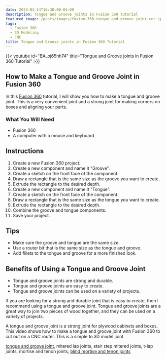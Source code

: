 ```yaml
---
date: 2023-03-14T16:30:00-04:00
description: Tongue and Groove joints in Fusion 360 Tutorial
featured_image: /posts/images/fusion-360-tongue-and-groove-joint-cnc.jpg
tags:
  - Fusion 360
  - 3D Modeling
  - CNC
title: Tongue and Groove joints in Fusion 360 Tutorial
---
```


{{< youtube id="BA_oj65hh74" title="Tongue and Groove joints in Fusion 360 Tutorial" >}}

## How to Make a Tongue and Groove Joint in Fusion 360

In this [Fusion 360](./fusion-360.md) tutorial, I will show you how to make a tongue and groove joint. This is a very convenient joint and a strong joint for making corners on boxes and aligning your parts.

### What You Will Need

- Fusion 360
- A computer with a mouse and keyboard

## Instructions

1. Create a new Fusion 360 project.
2. Create a new component and name it "Groove".
3. Create a sketch on the front face of the component.
4. Draw a rectangle that is the same size as the groove you want to create.
5. Extrude the rectangle to the desired depth.
6. Create a new component and name it "Tongue".
7. Create a sketch on the front face of the component.
8. Draw a rectangle that is the same size as the tongue you want to create.
9. Extrude the rectangle to the desired depth.
10. Combine the groove and tongue components.
11. Save your project.

## Tips

- Make sure the groove and tongue are the same size.
- Use a router bit that is the same size as the tongue and groove.
- Add fillets to the tongue and groove for a more finished look.

## Benefits of Using a Tongue and Groove Joint

- Tongue and groove joints are strong and durable.
- Tongue and groove joints are easy to create.
- Tongue and groove joints can be used on a variety of projects.

If you are looking for a strong and durable joint that is easy to create, then I recommend using a tongue and groove joint. Tongue and groove joints are a great way to join two pieces of wood together, and they can be used on a variety of projects.

A tongue and groove joint is a strong joint for plywood cabinets and boxes. This video shows how to make a tongue and groove joint with Fusion 360 to cut out on a CNC router. This is a simple to 3D model joint.

[tongue and groove joint](https://youtu.be/BA_oj65hh74), mitered lap joints, stair step mitered joints, t-lap joints, mortise and tenon joints, [blind mortise and tenon joints](https://youtu.be/Pr7YYYhvJxY)
